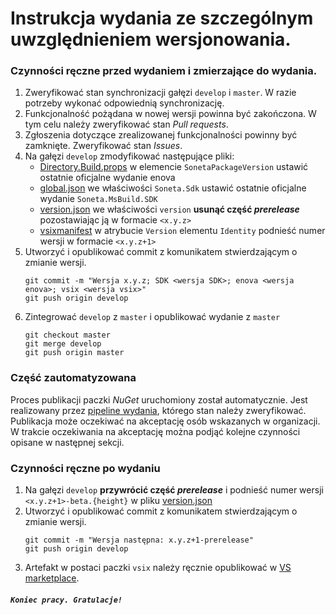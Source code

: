 # Instrukcja wydania ze szczególnym uwzględnieniem wersjonowania.

### Czynności ręczne przed wydaniem i zmierzające do wydania.

1. Zweryfikować stan synchronizacji gałęzi `develop` i `master`. W razie potrzeby wykonać odpowiednią synchronizację.
2. Funkcjonalność pożądana w nowej wersji powinna być zakończona. W tym celu należy zweryfikować stan _Pull requests_.
3. Zgłoszenia dotyczące zrealizowanej funkcjonalności powinny być zamknięte. Zweryfikować stan _Issues_.
4. Na gałęzi `develop` zmodyfikować następujące pliki:
   * [Directory.Build.props] w elemencie `SonetaPackageVersion` ustawić ostatnie oficjalne wydanie enova
   * [global.json] we właściwości `Soneta.Sdk` ustawić ostatnie oficjalne wydanie `Soneta.MsBuild.SDK`
   * [version.json] we właściwości `version` **usunąć część _prerelease_** pozostawiając ją w formacie `<x.y.z>`
   * [vsixmanifest] w atrybucie `Version` elementu `Identity` podnieść numer wersji w formacie `<x.y.z+1>`
5. Utworzyć i opublikować commit z komunikatem stwierdzającym o zmianie wersji.
   ```
   git commit -m "Wersja x.y.z; SDK <wersja SDK>; enova <wersja enova>; vsix <wersja vsix>"
   git push origin develop
   ```
5. Zintegrować `develop` z `master` i opublikować wydanie z `master`
   ```
   git checkout master
   git merge develop
   git push origin master
   ```

### Część zautomatyzowana

Proces publikacji paczki _NuGet_ uruchomiony został automatycznie. Jest realizowany przez [pipeline wydania], którego stan należy zweryfikować. Publikacja może oczekiwać na akceptację osób wskazanych w organizacji. W trakcie oczekiwania na akceptację można podjąć kolejne czynności opisane w następnej sekcji.

### Czynności ręczne po wydaniu

1. Na gałęzi `develop` **przywrócić część _prerelease_** i podnieść numer wersji `<x.y.z+1>-beta.{height}` w pliku [version.json]
2. Utworzyć i opublikować commit z komunikatem stwierdzającym o zmianie wersji.
   ```
   git commit -m "Wersja następna: x.y.z+1-prerelease"
   git push origin develop
   ```
3. Artefakt w postaci paczki `vsix` należy ręcznie opublikować w [VS marketplace].

##### `Koniec pracy. Gratulacje!`

[version.json]: Soneta.Platform.Developer/Soneta.Platform.Developer/version.json
[repozytorium]: https://github.com/soneta/Soneta.Platform.Developer
[pipeline wydania]: https://dev.azure.com/soneta/GitHub/_release?_a=releases&view=mine&definitionId=3
[Directory.Build.props]: Soneta.Platform.Developer/SonetaAddon/SonetaAddonProject/Directory.Build.props
[global.json]: Soneta.Platform.Developer/SonetaAddon/SonetaAddonProject/global.json
[vsixmanifest]: Soneta.Platform.Developer/Soneta.Platform.Developer/source.extension.vsixmanifest
[VS marketplace]: https://marketplace.visualstudio.com